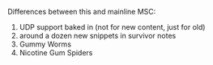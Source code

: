 Differences between this and mainline MSC:

1. UDP support baked in (not for new content, just for old)
2. around a dozen new snippets in survivor notes
3. Gummy Worms
4. Nicotine Gum Spiders
